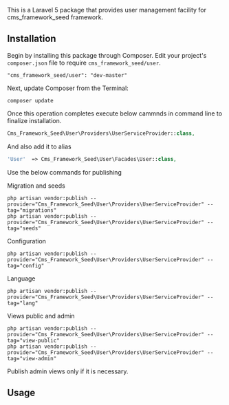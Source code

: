This is a Laravel 5 package that provides user management facility for cms_framework_seed framework.

## Installation

Begin by installing this package through Composer. Edit your project's `composer.json` file to require `cms_framework_seed/user`.

    "cms_framework_seed/user": "dev-master"

Next, update Composer from the Terminal:

    composer update

Once this operation completes execute below cammnds in command line to finalize installation.

```php
Cms_Framework_Seed\User\Providers\UserServiceProvider::class,

```

And also add it to alias

```php
'User'  => Cms_Framework_Seed\User\Facades\User::class,
```

Use the below commands for publishing

Migration and seeds

    php artisan vendor:publish --provider="Cms_Framework_Seed\User\Providers\UserServiceProvider" --tag="migrations"
    php artisan vendor:publish --provider="Cms_Framework_Seed\User\Providers\UserServiceProvider" --tag="seeds"

Configuration

    php artisan vendor:publish --provider="Cms_Framework_Seed\User\Providers\UserServiceProvider" --tag="config"

Language

    php artisan vendor:publish --provider="Cms_Framework_Seed\User\Providers\UserServiceProvider" --tag="lang"

Views public and admin

    php artisan vendor:publish --provider="Cms_Framework_Seed\User\Providers\UserServiceProvider" --tag="view-public"
    php artisan vendor:publish --provider="Cms_Framework_Seed\User\Providers\UserServiceProvider" --tag="view-admin"

Publish admin views only if it is necessary.

## Usage


